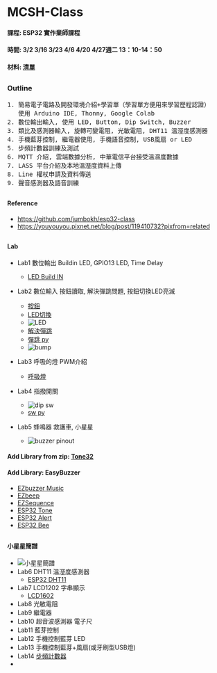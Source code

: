 # MCSH-Class
#### 課程: ESP32 實作業師課程
#### 時間: 3/2 3/16 3/23 4/6 4/20 4/27週二 13：10-14：50
#### 材料: [清單](https://github.com/jumbokh/MCSH-Class/blob/main/%E6%98%8E%E8%AA%A0%E4%B8%AD%E5%AD%B8%E5%AF%A6%E7%BF%92%E6%9D%90%E6%96%99%E9%9C%80%E6%B1%82%E8%A1%A8-%E7%89%A9%E8%81%AF%E7%B6%B2Arduino.doc)
##
### Outline
<pre>
1. 簡易電子電路及開發環境介紹+學習單（學習單方便用來學習歷程認證）
   使用 Arduino IDE, Thonny, Google Colab
2. 數位輸出輸入, 使用 LED, Button, Dip Switch, Buzzer
3. 類比及感測器輸入, 旋轉可變電阻, 光敏電阻, DHT11 溫溼度感測器
4. 手機藍芽控制, 繼電器使用, 手機語音控制, USB風扇 or LED 
5. 步頻計數器訓練及測試
6. MQTT 介紹, 雲端數據分析, 中華電信平台接受溫濕度數據
7. LASS 平台介紹及本地溫溼度資料上傳
8. Line 權杖申請及資料傳送
9. 聲音感測器及語音訓練
</pre>
##
#### Reference
* https://github.com/jumbokh/esp32-class
* https://youyouyou.pixnet.net/blog/post/119410732?pixfrom=related
##
#### Lab
* Lab1 數位輸出      Buildin LED, GPIO13 LED, Time Delay
    * [LED Build IN](https://github.com/jumbokh/esp32-class/blob/master/Lab-Arduion/Blink_builtin/Blink_builtin.ino)
    
* Lab2 數位輸入      按鈕讀取, 解決彈跳問題, 按鈕切換LED亮滅
    * [按鈕](https://github.com/jumbokh/esp32-class/blob/master/Lab-Arduion/Button/Button.ino)
    * [LED切換](https://github.com/jumbokh/esp32-class/blob/master/Lab-Arduion/Buttonsw/Buttonsw.ino)
    * ![LED](https://github.com/jumbokh/esp32-class/blob/master/images/ESP32-button-sw_bb.jpg)
    * [解決彈跳](https://github.com/jumbokh/esp32-class/blob/master/Lab-Arduion/Debounce/Debounce.ino)
    * [彈跳 py](https://github.com/jumbokh/esp32-class/blob/master/hs1227/bump.py)
    * ![bump](https://github.com/jumbokh/esp32-class/blob/master/images/bumping.png)
* Lab3 呼吸的燈      PWM介紹
    * [呼吸燈](https://github.com/jumbokh/esp32-class/blob/master/Lab-Arduion/LED_PWM_Example_1.ino)
* Lab4 指撥開關
    * ![dip sw](https://github.com/jumbokh/esp32-class/blob/master/images/dip.png)
    * [sw py](https://github.com/jumbokh/esp32-class/blob/master/hs1227/switch-led.py)
* Lab5 蜂鳴器        救護車, 小星星
    * ![buzzer pinout](https://github.com/jumbokh/esp32-class/blob/master/images/ESP32-buzzer_bb.jpg) 
#### Add Library from zip: [Tone32](https://github.com/jumbokh/esp32-class/blob/master/hs1206/lib/Tone32.zip)
#### Add Library: EasyBuzzer
* [EZbuzzer Music](https://github.com/jumbokh/esp32-class/blob/master/hs1206/src/buzzer-music/buzzer-music.ino)
* [EZbeep](https://github.com/jumbokh/esp32-class/blob/master/hs1206/src/EZBeep/EZBeep.ino)
* [EZSequence](https://github.com/jumbokh/esp32-class/blob/master/hs1206/src/EZSequence/EZSequence.ino)
* [ESP32 Tone](https://github.com/jumbokh/esp32-class/blob/master/hs1206/src/ESP32-Tone/ESP32-Tone.ino)
* [ESP32 Alert](https://github.com/jumbokh/esp32-class/blob/master/hs1206/src/Buzzer-Alert/Buzzer-Alert.ino)
* [ESP32 Bee](https://github.com/jumbokh/esp32-class/blob/master/hs1206/src/Buzzer-bee/Buzzer-bee.ino)
##
#### 小星星簡譜
* ![小星星簡譜](https://github.com/jumbokh/esp32-class/blob/master/images/%E5%B0%8F%E6%98%9F%E6%98%9F%E7%B0%A1%E8%AD%9C.png)
* Lab6 DHT11 溫溼度感測器
    * [ESP32 DHT11](https://youyouyou.pixnet.net/blog/post/120275893-%E7%AC%AC%E4%B9%9D%E7%AF%87-esp32-%E6%BA%AB%E6%BF%95%E5%BA%A6%E9%A1%AF%E7%A4%BA%E5%99%A8%28dht11%2B1602-lcd%29)
* Lab7 LCD1202       字串顯示
    * [LCD1602](https://github.com/jumbokh/esp32-class/blob/master/arduino0920/README.md)
* Lab8 光敏電阻
* Lab9 繼電器
* Lab10 超音波感測器   電子尺
* Lab11 藍芽控制
* Lab12 手機控制藍芽 LED
* Lab13 手機控制藍芽+風扇(或牙刷型USB燈)
* Lab14 [步頻計數器](https://github.com/jumbokh/esp32-class/tree/master/Lab-walk)
* 
##
